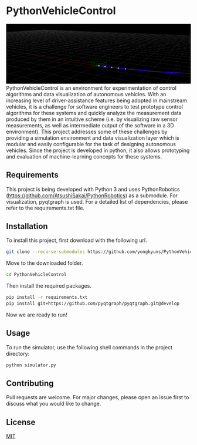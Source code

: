 # PythonVehicleControl
![alt text](https://raw.githubusercontent.com/yongkyuns/PythonVehicleControl/master/img.png)
PythonVehicleControl is an environment for experimentation of control algorithms and data visualization of autonomous vehicles. With an increasing level of driver-assistance features being adopted in mainstream vehicles, it is a challenge for software engineers to test prototype control algorithms for these systems and quickly analyze the measurement data produced by them in an intuitive scheme (i.e. by visualizing raw sensor measurements,
as well as intermediate output of the software in a 3D environment). This project addresses some of these challenges by providing a simulation environment and data visualization layer which is modular and easily configurable for the task of designing autonomous vehicles. Since the project is developed in python, it also allows prototyping and evaluation of machine-learning concepts for these systems.

## Requirements
This project is being developed with Python 3 and uses PythonRobotics (https://github.com/AtsushiSakai/PythonRobotics) as a submodule. For visualization, pyqtgraph is used. For a detailed list of dependencies, please refer to the requirements.txt file.

## Installation
To install this project, first download with the following url.
```bash
git clone --recurse-submodules https://github.com/yongkyuns/PythonVehicleControl.git
```
Move to the downloaded folder.
```bash
cd PythonVehicleControl
```
Then install the required packages.
```bash
pip install -r requirements.txt 
pip install git+https://github.com/pyqtgraph/pyqtgraph.git@develop
```
Now we are ready to run!

## Usage
To run the simulator, use the following shell commands in the project directory:
```bash
python simulator.py
```

## Contributing
Pull requests are welcome. For major changes, please open an issue first to discuss what you would like to change.

## License
[MIT](https://choosealicense.com/licenses/mit/)